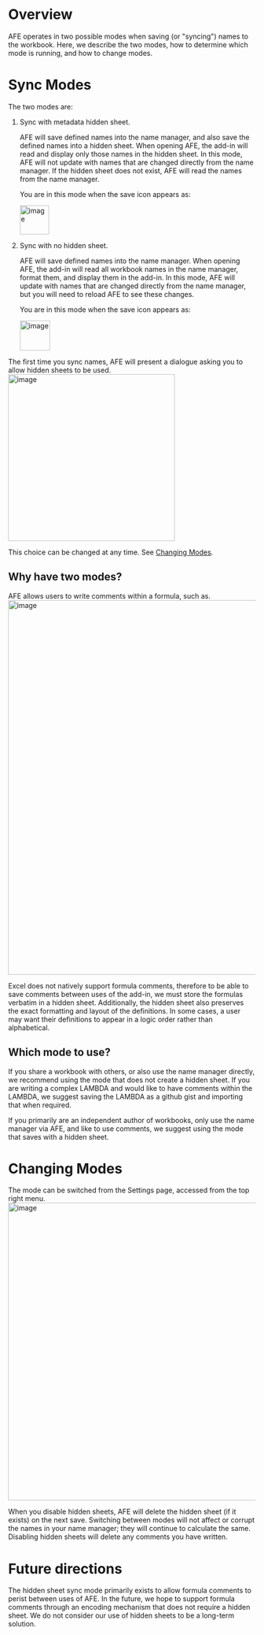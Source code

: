 # Overview
AFE operates in two possible modes when saving (or "syncing") names to the workbook.
Here, we describe the two modes, how to determine which mode is running, and how to change modes.

# Sync Modes
The two modes are:
  1. Sync with metadata hidden sheet.
  
     AFE will save defined names into the name manager, and also save the defined names into a hidden sheet.
     When opening AFE, the add-in will read and display only those names in the hidden sheet. 
     In this mode, AFE will not update with names that are changed directly from the name manager.
     If the hidden sheet does not exist, AFE will read the names from the name manager.
     
     You are in this mode when the save icon appears as:
     
     <img width="59" alt="image" src="https://user-images.githubusercontent.com/4489219/153855932-6ad9782c-09f6-4be6-9a36-82522a4a3e55.png">

  3. Sync with no hidden sheet.

     AFE will save defined names into the name manager. When opening AFE, the add-in will read all workbook names in the name manager, format them, and display them in the add-in.
     In this mode, AFE will update with names that are changed directly from the name manager, but you will need to reload AFE to see these changes.
     
     You are in this mode when the save icon appears as:
     
     <img width="61" alt="image" src="https://user-images.githubusercontent.com/4489219/153855821-009c050e-df12-4c67-a936-9be64aff318c.png">


The first time you sync names, AFE will present a dialogue asking you to allow hidden sheets to be used.
<img width="339" alt="image" src="https://user-images.githubusercontent.com/4489219/153856568-096f13f9-36e1-4115-b7a5-9ca52a39589b.png">


This choice can be changed at any time. See [Changing Modes](Name_Sync.md/#changing-modes).

## Why have two modes?
AFE allows users to write comments within a formula, such as.
<img width="761" alt="image" src="https://user-images.githubusercontent.com/4489219/153853826-561f3822-60ac-4a7f-a06f-08e6865cee4e.png">

Excel does not natively support formula comments, therefore to be able to save comments between uses of the add-in, we must store the formulas verbatim in a hidden sheet.
Additionally, the hidden sheet also preserves the exact formatting and layout of the definitions. In some cases, a user may want their definitions to appear in a logic order
rather than alphabetical.

## Which mode to use?
If you share a workbook with others, or also use the name manager directly, we recommend using the mode that does not create a hidden sheet.
If you are writing a complex LAMBDA and would like to have comments within the LAMBDA, we suggest saving the LAMBDA as a github gist and importing that when required.

If you primarily are an independent author of workbooks, only use the name manager via AFE, and like to use comments, we suggest using the mode that saves with a hidden sheet.

# Changing Modes

The mode can be switched from the Settings page, accessed from the top right menu.
<img width="605" alt="image" src="https://user-images.githubusercontent.com/4489219/153855403-ddc9ac50-45bd-480c-8a62-28a79eb246dc.png">

When you disable hidden sheets, AFE will delete the hidden sheet (if it exists) on the next save. Switching between modes will not affect or corrupt the names in your name manager;
they will continue to calculate the same. Disabling hidden sheets will delete any comments you have written.

# Future directions

The hidden sheet sync mode primarily exists to allow formula comments to perist between uses of AFE.
In the future, we hope to support formula comments through an encoding mechanism that does not require a hidden sheet.
We do not consider our use of hidden sheets to be a long-term solution.
